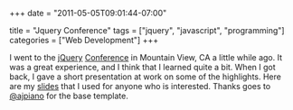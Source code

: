 +++
date = "2011-05-05T09:01:44-07:00"

title = "Jquery Conference"
tags = ["jquery", "javascript", "programming"]
categories = ["Web Development"]
+++

I went to the <a title="jQuery" href="http://jquery.com" target="_blank">jQuery</a> <a title="Conference" href="http://events.jquery.org/2011/sf-bay-area/" target="_blank">Conference</a> in Mountain View, CA a little while ago. It was a great experience, and I think that I learned quite a bit. When I got back, I gave a short presentation at work on some of the highlights. Here are my <a title="slides" href="http://superiorcode.com/jqcon" target="_blank">slides</a> that I used for anyone who is interested. Thanks goes to <a title="Adam J Sontag" href="http://twitter.com/#!/ajpiano" target="_blank">@ajpiano</a> for the base template.
